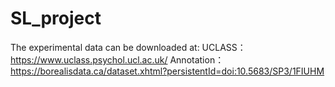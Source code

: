 # SL_project
The experimental data can be downloaded at:
UCLASS： https://www.uclass.psychol.ucl.ac.uk/
Annotation： https://borealisdata.ca/dataset.xhtml?persistentId=doi:10.5683/SP3/1FIUHM
